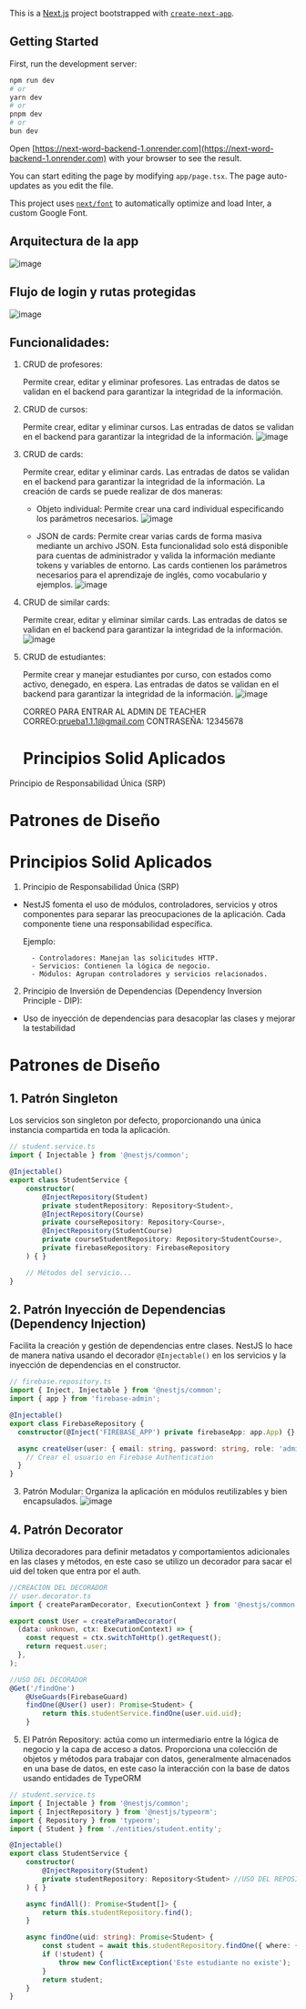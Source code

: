 This is a [Next.js](https://nextjs.org/) project bootstrapped with [`create-next-app`](https://github.com/vercel/next.js/tree/canary/packages/create-next-app).

## Getting Started

First, run the development server:

```bash
npm run dev
# or
yarn dev
# or
pnpm dev
# or
bun dev
```

Open [https://next-word-backend-1.onrender.com](https://next-word-backend-1.onrender.com) with your browser to see the result.

You can start editing the page by modifying `app/page.tsx`. The page auto-updates as you edit the file.

This project uses [`next/font`](https://nextjs.org/docs/basic-features/font-optimization) to automatically optimize and load Inter, a custom Google Font.

## Arquitectura de la app
![image](https://github.com/thonyDeveloperSoftware77/next-word-web/assets/122832433/1a6ec43e-2ec1-4ac6-bc5a-7da659d21c0a)

## Flujo  de login y rutas protegidas
![image](https://github.com/thonyDeveloperSoftware77/next-word-web/assets/122832433/8d51e225-3625-4fa9-b194-9171a7a10cb5)

## Funcionalidades:
1. CRUD de profesores:

    Permite crear, editar y eliminar profesores.
    Las entradas de datos se validan en el backend para garantizar la integridad de la información.

2. CRUD de cursos:

    Permite crear, editar y eliminar cursos.
    Las entradas de datos se validan en el backend para garantizar la integridad de la información.
   ![image](https://github.com/thonyDeveloperSoftware77/next-word-web/assets/122832433/d84dec5c-aecc-4d24-b277-c5b45d43b3b0)


4. CRUD de cards:

    Permite crear, editar y eliminar cards.
    Las entradas de datos se validan en el backend para garantizar la integridad de la información.
    La creación de cards se puede realizar de dos maneras:
    - Objeto individual: Permite crear una card individual especificando los parámetros necesarios.
      ![image](https://github.com/thonyDeveloperSoftware77/next-word-web/assets/122832433/2058e6ca-2bac-4760-8da5-1774e5df096a)

    - JSON de cards: Permite crear varias cards de forma masiva mediante un archivo JSON. Esta funcionalidad solo está disponible para cuentas de administrador y valida la información mediante tokens y variables de entorno.
    Las cards contienen los parámetros necesarios para el aprendizaje de inglés, como vocabulario y ejemplos.
![image](https://github.com/thonyDeveloperSoftware77/next-word-web/assets/122832433/8987d45a-ac8d-4dbd-b7ad-ade08db4bf9c)


5. CRUD de similar cards:

    Permite crear, editar y eliminar similar cards.
    Las entradas de datos se validan en el backend para garantizar la integridad de la información.
   ![image](https://github.com/thonyDeveloperSoftware77/next-word-web/assets/122832433/1f5635a0-b49f-43b6-b1d6-fe35e2fe12c6)


6. CRUD de estudiantes:

    Permite crear y manejar estudiantes por curso, con estados como activo, denegado, en espera.
    Las entradas de datos se validan en el backend para garantizar la integridad de la información.
   ![image](https://github.com/thonyDeveloperSoftware77/next-word-web/assets/122832433/d04126d2-6fae-4fb6-92a1-39f2c9bd2682)


   CORREO PARA ENTRAR AL ADMIN DE TEACHER
   CORREO:prueba1.1.1@gmail.com
   CONTRASEÑA: 12345678

   # Principios Solid Aplicados

Principio de Responsabilidad Única (SRP)

# Patrones de Diseño
# Principios Solid Aplicados

1. Principio de Responsabilidad Única (SRP)
- NestJS fomenta el uso de módulos, controladores, servicios y otros componentes para separar las preocupaciones de la aplicación. Cada componente tiene una responsabilidad específica.

     Ejemplo:

        - Controladores: Manejan las solicitudes HTTP.
        - Servicios: Contienen la lógica de negocio.
        - Módulos: Agrupan controladores y servicios relacionados.


2. Principio de Inversión de Dependencias (Dependency Inversion Principle - DIP): 
- Uso de inyección de dependencias para desacoplar las clases y mejorar la testabilidad

# Patrones de Diseño

## 1. Patrón Singleton
Los servicios son singleton por defecto, proporcionando una única instancia compartida en toda la aplicación.

```typescript
// student.service.ts
import { Injectable } from '@nestjs/common';

@Injectable()
export class StudentService {
    constructor(
        @InjectRepository(Student)
        private studentRepository: Repository<Student>,
        @InjectRepository(Course)
        private courseRepository: Repository<Course>,
        @InjectRepository(StudentCourse)
        private courseStudentRepository: Repository<StudentCourse>,
        private firebaseRepository: FirebaseRepository
    ) { }

    // Métodos del servicio...
}
```

## 2. Patrón Inyección de Dependencias (Dependency Injection)
Facilita la creación y gestión de dependencias entre clases. NestJS lo hace de manera nativa usando el decorador `@Injectable()` en los servicios y la inyección de dependencias en el constructor.

```typescript
// firebase.repository.ts
import { Inject, Injectable } from '@nestjs/common';
import { app } from 'firebase-admin';

@Injectable()
export class FirebaseRepository {
  constructor(@Inject('FIREBASE_APP') private firebaseApp: app.App) {}

  async createUser(user: { email: string, password: string, role: 'admin' | 'teacher' | 'student' }) {
    // Crear el usuario en Firebase Authentication
  }
}
```

3. Patrón Modular: Organiza la aplicación en módulos reutilizables y bien encapsulados.
   ![image](https://github.com/user-attachments/assets/5f6ec9e1-8612-4053-bd6d-b07bd3d78850)


## 4. Patrón Decorator
Utiliza decoradores para definir metadatos y comportamientos adicionales en las clases y métodos, en este caso se utilizo un decorador para sacar el uid del token que entra por el auth.

```typescript
//CREACION DEL DECORADOR
// user.decorator.ts
import { createParamDecorator, ExecutionContext } from '@nestjs/common';

export const User = createParamDecorator(
  (data: unknown, ctx: ExecutionContext) => {
    const request = ctx.switchToHttp().getRequest();
    return request.user;
  },
);

//USO DEL DECORADOR
@Get('/findOne')
    @UseGuards(FirebaseGuard)
    findOne(@User() user): Promise<Student> {
        return this.studentService.findOne(user.uid.uid);
    }
```

5. El Patrón Repository: actúa como un intermediario entre la lógica de negocio y la capa de acceso a datos. Proporciona una colección de objetos y métodos para trabajar con datos, generalmente almacenados en una base de datos, en este caso la interacción con la base de datos usando entidades de TypeORM
```typescript
// student.service.ts
import { Injectable } from '@nestjs/common';
import { InjectRepository } from '@nestjs/typeorm';
import { Repository } from 'typeorm';
import { Student } from './entities/student.entity';

@Injectable()
export class StudentService {
    constructor(
        @InjectRepository(Student)
        private studentRepository: Repository<Student> //USO DEL REPOSITORY
    ) { }

    async findAll(): Promise<Student[]> {
        return this.studentRepository.find();
    }

    async findOne(uid: string): Promise<Student> {
        const student = await this.studentRepository.findOne({ where: { uid } });
        if (!student) {
            throw new ConflictException('Este estudiante no existe');
        }
        return student;
    }
}
```


   
   
